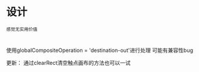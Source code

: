 # 设计
    感觉无实用价值
# 
使用globalCompositeOperation = 'destination-out'进行处理
可能有兼容性bug


更新：
通过clearRect清空触点画布的方法也可以一试
